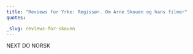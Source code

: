 ```yaml
---
title: "Reviews for Yrke: Regissør. Om Arne Skouen og hans filmer"
quotes:

_slug: reviews-for-skouen
---
```


NEXT DO NORSK
